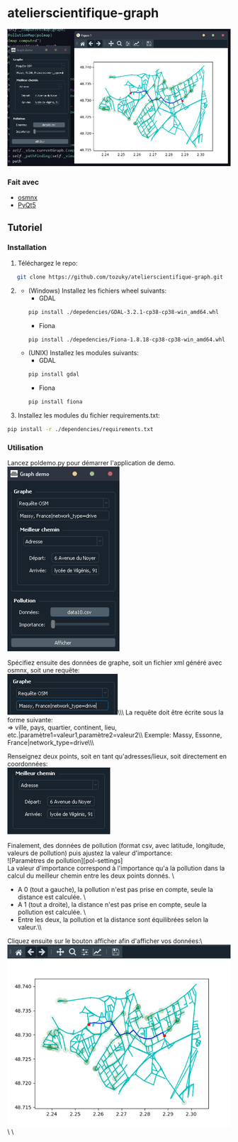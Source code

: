 # atelierscientifique-graph

![Démo][demo-sc]

### Fait avec
* [osmnx](https://pypi.org/project/PyQt5/)
* [PyQt5](https://github.com/gboeing/osmnx)

<!-- UTILISATION -->
## Tutoriel

### Installation

1. Téléchargez le repo:
```sh
   git clone https://github.com/tozuky/atelierscientifique-graph.git
```
2. * (Windows) Installez les fichiers wheel suivants:
      * GDAL
      ```sh
      pip install ./depedencies/GDAL-3.2.1-cp38-cp38-win_amd64.whl
      ```
      * Fiona
      ```sh
      pip install ./depedencies/Fiona-1.8.18-cp38-cp38-win_amd64.whl
      ```
   * (UNIX) Installez les modules suivants:
      * GDAL
      ```sh
      pip install gdal
      ```
      * Fiona
      ```sh
      pip install fiona
      ``` 
3. Installez les modules du fichier requirements.txt:
  ```sh
  pip install -r ./dependencies/requirements.txt
  ```
  
### Utilisation

Lancez poldemo.py pour démarrer l'application de demo.\
![Application Démo][app-sc]

Spécifiez ensuite des données de graphe, soit un fichier xml généré avec osmnx, soit une requête:\
![Paramètres du graphe][graph-settings-sc]\\\\\\
La requête doit être écrite sous la forme suivante:\
    => ville, pays, quartier, continent, lieu, etc.|paramètre1=valeur1,paramètre2=valeur2\\\\
    Exemple: Massy, Essonne, France|network_type=drive\\\\\

Renseignez deux points, soit en tant qu'adresses/lieux, soit directement en coordonnées:\
![Paramètres du chemin][path-settings-sc]

Finalement, des données de pollution (format csv, avec latitude, longitude, valeurs de pollution) puis ajustez la valeur d'importance:\
![Paramètres de pollution][pol-settings]\
La valeur d'importance correspond à l'importance qu'a la pollution dans la calcul du meilleur chemin entre les deux points donnés. \
* A 0 (tout a gauche), la pollution n'est pas prise en compte, seule la distance est calculée. \
* A 1 (tout a droite), la distance n'est pas prise en compte, seule la pollution est calculée. \
* Entre les deux, la pollution et la distance sont équilibrées selon la valeur.\\\

Cliquez ensuite sur le bouton afficher afin d'afficher vos données:\\\
![Rendu final][plot-sc]\\
\\
<!-- MARKDOWN LINKS & IMAGES -->
<!-- https://www.markdownguide.org/basic-syntax/#reference-style-links -->
[demo-sc]: screenshots/demo.PNG
[app-sc]: screenshots/demoapp.PNG
[graph-settings-sc]: screenshots/requête.PNG
[path-settings-sc]: screenshots/path.PNG
[pol-settings-sc]: screenshots/pol.PNG
[plot-sc]: screenshots/plot.PNG
